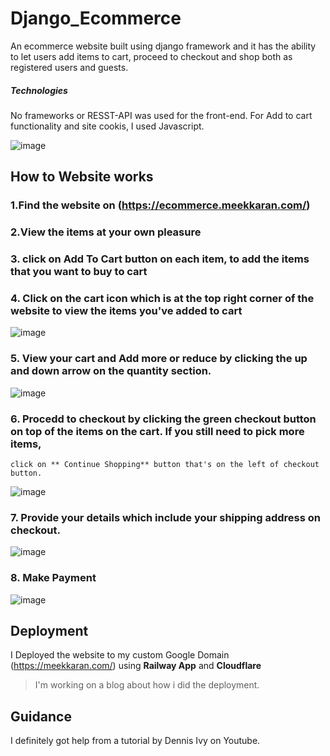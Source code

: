 # Django_Ecommerce
An ecommerce website built using django framework and it has the ability to let users add items to cart, proceed to checkout and shop both as registered users and guests.
##### Technologies
No frameworks or RESST-API was used for the front-end.
For Add to cart functionality and site cookis, I used Javascript.

![image](https://user-images.githubusercontent.com/60463223/211251595-b325c406-95ed-478c-b07e-3b0724f08981.png)

## How to Website works
### 1.Find the website on (https://ecommerce.meekkaran.com/)
### 2.View the items at your own pleasure
### 3. click on **Add To Cart** button on each item, to add the items that you want to buy to cart

### 4. Click on the cart icon which is at the top right corner of the website to view the items you've added to cart
![image](https://user-images.githubusercontent.com/60463223/211253527-99ef0376-0227-4008-8144-12f7ca78aa9c.png)

### 5. View your cart and Add more or reduce by clicking the up and down arrow on the quantity section.
![image](https://user-images.githubusercontent.com/60463223/211254074-185d8a60-0f96-47fe-aea4-b68961e01d73.png)
### 6. Procedd to checkout by clicking the green **checkout** button on top of the items on the cart. If you still need to pick more items, 
    click on ** Continue Shopping** button that's on the left of checkout button.

![image](https://user-images.githubusercontent.com/60463223/211254315-2586dc82-a2ed-4221-8193-1c29d3c774e1.png)

### 7. Provide your details which include your shipping address on checkout.
![image](https://user-images.githubusercontent.com/60463223/211254946-cb091ca7-fcca-4b88-bdb6-b09ceae33fb9.png)

### 8. Make Payment
![image](https://user-images.githubusercontent.com/60463223/211255131-34390abc-8669-46c2-b054-0584000ab7df.png)

## Deployment
I Deployed the website to my custom Google Domain (https://meekkaran.com/)  using **Railway App** and **Cloudflare**
>I'm working on a blog about how i did the deployment.

## Guidance
I definitely got help from a tutorial by Dennis Ivy on Youtube. 
